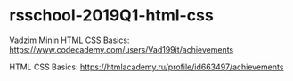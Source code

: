 # rsschool-2019Q1-html-css
Vadzim Minin
HTML CSS Basics: https://www.codecademy.com/users/Vad199it/achievements

HTML CSS Basics: https://htmlacademy.ru/profile/id663497/achievements
